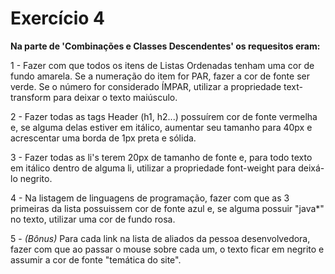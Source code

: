 # Exercício 4

**Na parte de 'Combinações e Classes Descendentes' os requesitos eram:**

1 - Fazer com que todos os itens de Listas Ordenadas tenham uma cor de fundo amarela. Se a numeração do item for PAR, fazer a cor de fonte ser verde. Se o número for considerado ÍMPAR, utilizar a propriedade text-transform para deixar o texto maiúsculo.

2 - Fazer todas as tags Header (h1, h2...) possuírem cor de fonte vermelha e, se alguma delas estiver em itálico, aumentar seu tamanho para 40px e acrescentar uma borda de 1px preta e sólida.

3 - Fazer todas as li's terem 20px de tamanho de fonte e, para todo texto em itálico dentro de alguma li, utilizar a propriedade font-weight para deixá-lo negrito.

4 - Na listagem de linguagens de programação, fazer com que as 3 primeiras da lista possuissem cor de fonte azul e, se alguma possuir "java*" no texto, utilizar uma cor de fundo rosa.

5 - _(Bônus)_ Para cada link na lista de aliados da pessoa desenvolvedora, fazer com que ao passar o mouse sobre cada um, o texto ficar em negrito e assumir a cor de fonte "temática do site".
